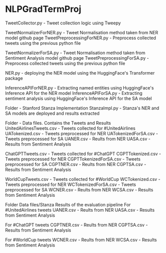 # NLPGradTermProj

TweetCollector.py - Tweet collection logic using Tweepy

TweetNormalizerForNER.py - Tweet Normalisation method taken from NER model github page
TweetPreprocessingForNER.py - Preprocess collected tweets using the previous python file

TweetNormalizerForSA.py - Tweet Normalisation method taken from Sentiment Analysis model github page
TweetPreprocessingForSA.py - Preprocess collected tweets using the previous python file

NER.py - deploying the NER model using the HuggingFace's Transformer package

InferenceAPIForNER.py - Extracting named entities using HuggingFace's Inference API for the NER model
InferenceAPIForSA.py - Extracting sentiment analysis using HuggingFace's Inference API for the SA model

Folder - Stanford Stanza Implementation
StanzaImpl.py - Stanza's NER and SA models are deployed and results extracted

Folder - Data files. Contains the Tweets and Results
UnitedAirlinesTweets.csv - Tweets collected for #UnitedAirlines
UATokenized.csv - Tweets preprocessed for NER
UATokenizedForSA.csv - Tweets preprocessed for SA
UANER.csv - Reults from NER
UASA.csv - Results from Sentiment Analysis

ChatGPTTweets.csv - Tweets collected for #ChatGPT
CGPTTokenized.csv - Tweets preprocessed for NER
CGPTTokenizedForSA.csv - Tweets preprocessed for SA
CGPTNER.csv - Reults from NER
CGPTSA.csv - Results from Sentiment Analysis

WorldCupTweets.csv - Tweets collected for #WorldCup
WCTokenized.csv - Tweets preprocessed for NER
WCTokenizedForSA.csv - Tweets preprocessed for SA
WCNER.csv - Reults from NER
WCSA.csv - Results from Sentiment Analysis

Folder Data files/Stanza Results of the evaluation pipeline
For #UnitedAirlines tweets
UANER.csv - Reults from NER
UASA.csv - Results from Sentiment Analysis

For #ChatGPT tweets
CGPTNER.csv - Reults from NER
CGPTSA.csv - Results from Sentiment Analysis

For #WorldCup tweets
WCNER.csv - Reults from NER
WCSA.csv - Results from Sentiment Analysis
